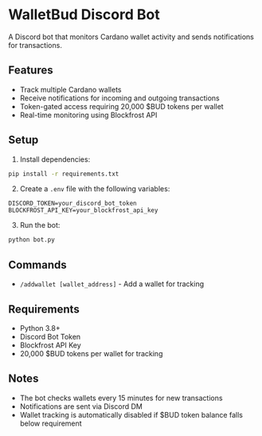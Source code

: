 # WalletBud Discord Bot

A Discord bot that monitors Cardano wallet activity and sends notifications for transactions.

## Features

- Track multiple Cardano wallets
- Receive notifications for incoming and outgoing transactions
- Token-gated access requiring 20,000 $BUD tokens per wallet
- Real-time monitoring using Blockfrost API

## Setup

1. Install dependencies:
```bash
pip install -r requirements.txt
```

2. Create a `.env` file with the following variables:
```
DISCORD_TOKEN=your_discord_bot_token
BLOCKFROST_API_KEY=your_blockfrost_api_key
```

3. Run the bot:
```bash
python bot.py
```

## Commands

- `/addwallet [wallet_address]` - Add a wallet for tracking

## Requirements

- Python 3.8+
- Discord Bot Token
- Blockfrost API Key
- 20,000 $BUD tokens per wallet for tracking

## Notes

- The bot checks wallets every 15 minutes for new transactions
- Notifications are sent via Discord DM
- Wallet tracking is automatically disabled if $BUD token balance falls below requirement

